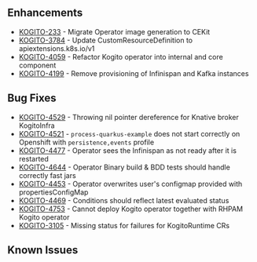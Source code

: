## Enhancements
- [KOGITO-233](https://issues.redhat.com/browse/KOGITO-233)   - Migrate Operator image generation to CEKit 
- [KOGITO-3784](https://issues.redhat.com/browse/KOGITO-4173) - Update CustomResourceDefinition to apiextensions.k8s.io/v1
- [KOGITO-4059](https://issues.redhat.com/browse/KOGITO-4059) - Refactor Kogito operator into internal and core component
- [KOGITO-4199](https://issues.redhat.com/browse/KOGITO-4199) - Remove provisioning of Infinispan and Kafka instances

## Bug Fixes
- [KOGITO-4529](https://issues.redhat.com/browse/KOGITO-4529) - Throwing nil pointer dereference for Knative broker KogitoInfra
- [KOGITO-4521](https://issues.redhat.com/browse/KOGITO-4521) - `process-quarkus-example` does not start correctly on Openshift with `persistence,events` profile
- [KOGITO-4477](https://issues.redhat.com/browse/KOGITO-4477) - Operator sees the Infinispan as not ready after it is restarted
- [KOGITO-4644](https://issues.redhat.com/browse/KOGITO-4644) - Operator Binary build & BDD tests should handle correctly fast jars
- [KOGITO-4453](https://issues.redhat.com/browse/KOGITO-4453) - Operator overwrites user's configmap provided with propertiesConfigMap
- [KOGITO-4469](https://issues.redhat.com/browse/KOGITO-4469) - Conditions should reflect latest evaluated status
- [KOGITO-4753](https://issues.redhat.com/browse/KOGITO-4753) - Cannot deploy Kogito operator together with RHPAM Kogito operator
- [KOGITO-3105](https://issues.redhat.com/browse/KOGITO-3105) - Missing status for failures for KogitoRuntime CRs
## Known Issues
